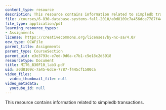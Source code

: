 ```yaml
---
content_type: resource
description: This resource contains information related to simpledb transactions.
file: /courses/6-830-database-systems-fall-2010/a0d8109c7a456dce7787f445cf1500ca_MIT6_830F10_lab3.pdf
file_type: application/pdf
learning_resource_types:
- Assignments
license: https://creativecommons.org/licenses/by-nc-sa/4.0/
ocw_type: OCWFile
parent_title: Assignments
parent_type: CourseSection
parent_uid: e3e3793c-e7ed-9d0a-c7b1-c5e18c2d5918
resourcetype: Document
title: MIT6_830F10_lab3.pdf
uid: a0d8109c-7a45-6dce-7787-f445cf1500ca
video_files:
  video_thumbnail_file: null
video_metadata:
  youtube_id: null
---
```

This resource contains information related to simpledb transactions.